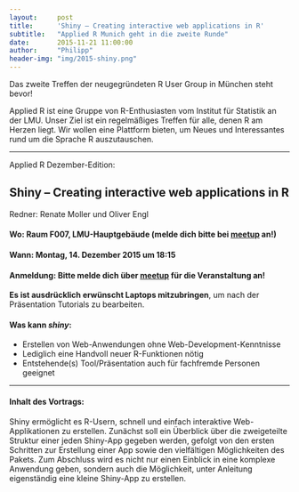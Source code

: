 ```yaml
---
layout:     post
title:      'Shiny – Creating interactive web applications in R'
subtitle:   "Applied R Munich geht in die zweite Runde"
date:       2015-11-21 11:00:00
author:     "Philipp"
header-img: "img/2015-shiny.png"
---
```


Das zweite Treffen der neugegründeten R User Group in München steht bevor!


Applied R ist eine Gruppe von R-Enthusiasten vom Institut für Statistik an der LMU. Unser Ziel ist ein regelmäßiges Treffen für alle, denen R am Herzen liegt. Wir wollen eine Plattform bieten, um Neues und Interessantes rund um die Sprache R auszutauschen.

---

Applied R Dezember-Edition:

## Shiny – Creating interactive web applications in R

Redner: Renate Moller und Oliver Engl

#### Wo: Raum F007, LMU-Hauptgebäude (melde dich bitte bei [<u>meetup</u>](http://www.meetup.com/Applied-R-Munich/events/226912554/) an!)
<!---
Geschwister-Scholl-Platz 1, <u>Raum A016</u>, [LMU Hauptgebäude](https://www.google.de/maps/place/Universit%C3%A4t/@48.1508519,11.5795045,18z/data=!4m6!1m3!3m2!1s0x479e7594f75ef01b:0x308116d8f587d11f!2sJuristische+Fakult%C3%A4t+der+Ludwig-Maximilians-Universit%C3%A4t!3m1!1s0x479e7594b0916b35:0x1db87fcdefd8f09e)
--->

#### Wann: Montag, 14. Dezember 2015 um 18:15

#### Anmeldung: Bitte melde dich über [<u>meetup</u>](http://www.meetup.com/Applied-R-Munich/events/226912554/) für die Veranstaltung an!

 
**Es ist ausdrücklich erwünscht Laptops mitzubringen**, um nach der Präsentation Tutorials zu bearbeiten.

#### Was kann *shiny*:

* Erstellen von Web-Anwendungen ohne Web-Development-Kenntnisse
* Lediglich eine Handvoll neuer R-Funktionen nötig
* Entstehende(s) Tool/Präsentation auch für fachfremde Personen geeignet

---

#### Inhalt des Vortrags:  

Shiny ermöglicht es R-Usern, schnell und einfach interaktive Web-Applikationen zu erstellen. Zunächst soll ein Überblick über die zweigeteilte Struktur einer jeden Shiny-App gegeben 
werden, gefolgt von den ersten Schritten zur Erstellung einer App sowie den vielfältigen  Möglichkeiten des Pakets. Zum Abschluss wird es nicht nur einen Einblick in eine komplexe Anwendung geben, sondern auch die Möglichkeit, unter Anleitung eigenständig eine kleine Shiny-App zu erstellen.






